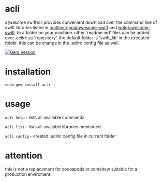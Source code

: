 acli
====

a(wesome swift)cli provides convenient download over the command line of swift libraries listed in [matteocrippa/awesome-swift](https://github.com/matteocrippa/awesome-swift) and [wolg/awesome-swift](https://github.com/Wolg/awesome-swift). to a folder on your machine. other 'readme.md' files can be added over .aclirc as 'repository'. the default folder is 'swift_lib' in the executed folder. this can be change in the .aclirc config file as well.

[![Gem Version](https://badge.fury.io/rb/acli.svg)](http://badge.fury.io/rb/acli)

installation
===
```sudo gem install acli```


usage
===

```acli help``` - lists all available commands

```acli list``` - lists all available libraries mentioned

```acli config``` - created .aclirc config file in current folder


attention
===
this is not a replacement for cocoapods or somehow suitable for a production enviroment.
